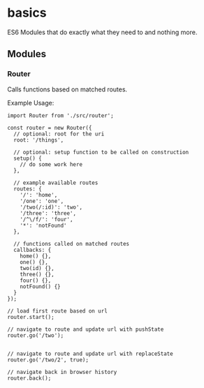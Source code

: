 # basics
ES6 Modules that do exactly what they need to and nothing more.

## Modules

### Router
Calls functions based on matched routes.

Example Usage:

```
import Router from './src/router';

const router = new Router({
  // optional: root for the uri
  root: '/things',

  // optional: setup function to be called on construction
  setup() {
    // do some work here
  },

  // example available routes
  routes: {
    '/': 'home',
    '/one': 'one',
    '/two(/:id)': 'two',
    '/three': 'three',
    '/^\/f/': 'four',
    '*': 'notFound'
  },
  
  // functions called on matched routes
  callbacks: {
    home() {},
    one() {},
    two(id) {},
    three() {},
    four() {},
    notFound() {}
  }
});

// load first route based on url
router.start();  

// navigate to route and update url with pushState
router.go('/two');


// navigate to route and update url with replaceState
router.go('/two/2', true);

// navigate back in browser history
router.back();

```
